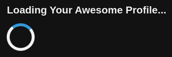 <!DOCTYPE html>
<html lang="en">

<head>
  <meta charset="UTF-8">
  <meta name="viewport" content="width=device-width, initial-scale=1.0">
  <title>About Me - Musyoka</title>
  <style>
    body {
      font-family: Arial, sans-serif;
      background: #121212;
      color: #ffffff;
      text-align: center;
      margin: 0;
      padding: 0;
      overflow: hidden;
    }

    .container {
      padding: 20px;
      display: none;
    }

    .loading-screen {
      position: absolute;
      top: 0;
      left: 0;
      width: 100%;
      height: 100vh;
      display: flex;
      justify-content: center;
      align-items: center;
      background-color: #121212;
    }

    .loading-screen h1 {
      font-size: 2em;
      color: #f0f0f0;
      margin-bottom: 20px;
    }

    .loader {
      border: 8px solid #f3f3f3;
      border-radius: 50%;
      border-top: 8px solid #3498db;
      width: 60px;
      height: 60px;
      animation: spin 2s linear infinite;
    }

    @keyframes spin {
      0% {
        transform: rotate(0deg);
      }

      100% {
        transform: rotate(360deg);
      }
    }

    h2 {
      color: #66fcf1;
      margin-top: 40px;
    }

    a {
      text-decoration: none;
      color: #66fcf1;
      font-weight: bold;
    }

    .game-container {
      margin-top: 50px;
    }

    .game-box {
      border: 2px solid #66fcf1;
      padding: 20px;
      border-radius: 10px;
      display: inline-block;
    }

    input {
      padding: 8px;
      margin: 10px;
      width: 100px;
      border-radius: 5px;
      border: 1px solid #fff;
    }

    button {
      padding: 10px;
      background-color: #66fcf1;
      color: #121212;
      border: none;
      border-radius: 5px;
      cursor: pointer;
    }

    button:hover {
      background-color: #45a29e;
    }
  </style>
</head>

<body>

  <div class="loading-screen">
    <div>
      <h1>Loading Your Awesome Profile...</h1>
      <div class="loader"></div>
    </div>
  </div>

  <div class="container">
    <h1>💫 About Me</h1>
    <p>🔭 I’m currently working on enhancing my skills in cloud deployment and API integrations.<br>🤝 I’m a passionate Full Stack Developer with expertise in PHP (Laravel), JavaScript (Node.js, Express), HTML, and CSS<br>🌱 I’m currently
      learning React and MongoDB<br>💬 Ask me about Javascript<br>👀 I love building scalable web applications and working on both front-end and back-end development.<br>💞️ I’m looking to collaborate on open-source projects and innovative
      web applications that solve real-world problems.<br>⚡ Fun fact: I am a Developer<br></p>

    <h2>🌐 Socials</h2>
    <p>
      <a href="https://www.instagram.com/st_atkins?igsh=ZTQ3YTZmZnRnNXRu" target="_blank">Instagram</a> |
      <a href="https://www.linkedin.com/in/steve-musyoka-506826288/" target="_blank">LinkedIn</a>
    </p>

    <h2>💻 Tech Stack</h2>
    <p>JavaScript, HTML5, PHP, TypeScript, Google Cloud, Azure, GitHub Pages, Firebase, Bootstrap, Express.js, Laravel, React, MongoDB, MySQL, and more...</p>

    <h2>📊 GitHub Stats</h2>
    <p><img src="https://github-readme-stats.vercel.app/api?username=Musyoka2020-eng&theme=neon&hide_border=false&include_all_commits=true&count_private=false"><br>
      <img src="https://github-readme-streak-stats.herokuapp.com/?user=Musyoka2020-eng&theme=neon&hide_border=false"><br>
      <img src="https://github-readme-stats.vercel.app/api/top-langs/?username=Musyoka2020-eng&theme=neon&hide_border=false&include_all_commits=true&count_private=false&layout=compact"></p>

    <h2>🎮 Small Game - Guess the Number</h2>
    <div class="game-container">
      <div class="game-box">
        <p>Guess the number between 1 and 100:</p>
        <input type="number" id="userGuess" min="1" max="100" placeholder="Enter guess">
        <button onclick="checkGuess()">Submit</button>
        <p id="feedback"></p>
      </div>
    </div>
  </div>

  <script>
    // Loading screen delay
    window.onload = function () {
      setTimeout(() => {
        document.querySelector('.loading-screen').style.display = 'none';
        document.querySelector('.container').style.display = 'block';
      }, 3000);
    };

    // Guess the number game logic
    const randomNumber = Math.floor(Math.random() * 100) + 1;
    let attempts = 0;

    function checkGuess() {
      const userGuess = parseInt(document.getElementById('userGuess').value);
      const feedback = document.getElementById('feedback');
      attempts++;

      if (isNaN(userGuess) || userGuess < 1 || userGuess > 100) {
        feedback.innerText = "Please enter a valid number between 1 and 100.";
        return;
      }

      if (userGuess === randomNumber) {
        feedback.innerText = `🎉 Congrats! You guessed the number in ${attempts} attempts!`;
      } else if (userGuess < randomNumber) {
        feedback.innerText = "Try a higher number!";
      } else {
        feedback.innerText = "Try a lower number!";
      }
    }
  </script>
</body>

</html>
